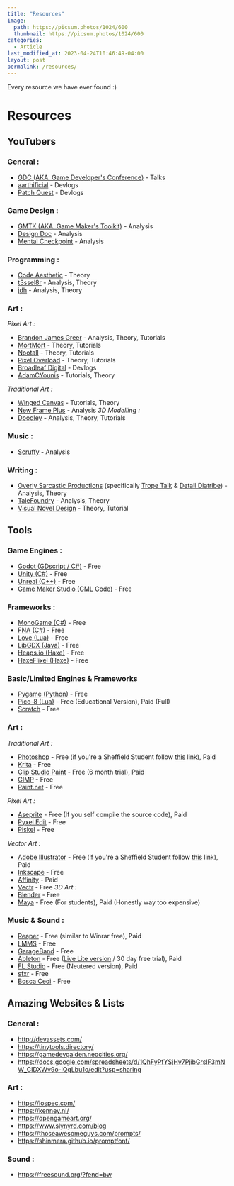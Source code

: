 ```yaml
---
title: "Resources"
image: 
  path: https://picsum.photos/1024/600
  thumbnail: https://picsum.photos/1024/600
categories:
  - Article
last_modified_at: 2023-04-24T10:46:49-04:00
layout: post
permalink: /resources/
---
```

Every resource we have ever found :)

# __Resources__
## __YouTubers__
### **General :**
* [GDC (AKA. Game Developer's Conference)](https://www.youtube.com/@Gdconf) - Talks
* [aarthificial](https://www.youtube.com/@aarthificial) - Devlogs
* [Patch Quest](https://www.youtube.com/@PatchQuest) - Devlogs
  
### **Game Design :**
* [GMTK (AKA. Game Maker's Toolkit)](https://www.youtube.com/@GMTK) - Analysis
* [Design Doc](https://www.youtube.com/@DesignDoc) - Analysis
* [Mental Checkpoint](https://www.youtube.com/@MentalCheckpoint) - Analysis
  
### **Programming :**
* [Code Aesthetic](https://www.youtube.com/@CodeAesthetic) - Theory
* [t3ssel8r](https://www.youtube.com/@t3ssel8r) - Analysis, Theory
* [jdh](https://www.youtube.com/@jdh) - Analysis, Theory
  
### **Art :**

*Pixel Art :*
* [Brandon James Greer](https://www.youtube.com/@BJGpixel) - Analysis, Theory, Tutorials
* [MortMort](https://www.youtube.com/@MortMort) - Theory, Tutorials
* [Nootall](https://www.youtube.com/@nootall) - Theory, Tutorials
* [Pixel Overload](https://www.youtube.com/@PixelOverloadChannel) - Theory, Tutorials
* [Broadleaf Digital](https://www.youtube.com/@broadleafdigital) - Devlogs
* [AdamCYounis](https://www.youtube.com/@AdamCYounis) - Tutorials, Theory

*Traditional Art :*

* [Winged Canvas](https://www.youtube.com/@Wingedcanvas) - Tutorials, Theory
* [New Frame Plus](https://www.youtube.com/@NewFramePlus) - Analysis
*3D Modelling :*
* [Doodley](https://www.youtube.com/@doodley3d) - Analysis, Theory, Tutorials

### **Music :**
* [Scruffy](https://www.youtube.com/@ScruffyMusic) - Analysis


### **Writing :**
* [Overly Sarcastic Productions](https://www.youtube.com/@OverlySarcasticProductions) (specifically [Trope Talk](https://www.youtube.com/playlist?list=PLDb22nlVXGgcljcdyDk80bBDXGyeZjZ5e) & [Detail Diatribe](https://www.youtube.com/playlist?list=PLDb22nlVXGgdrVwBlADriZxejYxT1q9EZ)) - Analysis, Theory
* [TaleFoundry](https://www.youtube.com/@TheTaleFoundry) - Analysis, Theory
* [Visual Novel Design](https://youtube.com/@vimi) - Theory, Tutorial

## __Tools__
### **Game Engines :**
* [Godot (GDscript / C#)](https://godotengine.org/) - Free
* [Unity (C#)](https://unity.com/) - Free
* [Unreal (C++)](https://www.unrealengine.com/)  - Free
* [Game Maker Studio (GML Code)](https://gamemaker.io/) - Free


### **Frameworks :**
* [MonoGame (C#)](https://www.monogame.net/) - Free
* [FNA (C#)](https://fna-xna.github.io/) - Free
* [Love (Lua)](https://love2d.org/) - Free
* [LibGDX (Java)](https://libgdx.com/) - Free
* [Heaps.io (Haxe)](https://heaps.io/) - Free
* [HaxeFlixel (Haxe)](https://haxeflixel.com/) - Free


### **Basic/Limited Engines & Frameworks**
* [Pygame (Python)](https://www.pygame.org) - Free
* [Pico-8 (Lua)](https://www.pico-8-edu.com/) - Free (Educational Version), Paid (Full)
* [Scratch](https://scratch.mit.edu/) - Free

### **Art :**
*Traditional Art :*
* [Photoshop](https://www.adobe.com/uk/products/photoshop.html) - Free (if you're a Sheffield Student follow [this](https://students.sheffield.ac.uk/it-services/software/adobe-cc) link), Paid
* [Krita](https://krita.org/en/) - Free
* [Clip Studio Paint](https://www.clipstudio.net/en/) - Free (6 month trial), Paid
* [GIMP](https://www.gimp.org/) - Free
* [Paint.net](https://www.getpaint.net/) - Free


*Pixel Art :*
* [Aseprite](https://www.aseprite.org/) - Free (If you self compile the source code), Paid
* [Pyxel Edit](https://pyxeledit.com/) - Free
* [Piskel](https://www.piskelapp.com/) - Free


*Vector Art :*
* [Adobe Illustrator](https://www.adobe.com/uk/products/illustrator.html) - Free (if you're a Sheffield Student follow [this](https://students.sheffield.ac.uk/it-services/software/adobe-cc) link), Paid
* [Inkscape](https://inkscape.org/) - Free
* [Affinity](https://affinity.serif.com/en-gb/designer/) - Paid
* [Vectr](https://vectr.com/) - Free
*3D Art :*
* [Blender](https://www.blender.org/) - Free
* [Maya](https://www.autodesk.com/education/edu-software/overview?sorting=featured&filters=individual) - Free (For students), Paid (Honestly way too expensive)


### **Music & Sound :**
* [Reaper](https://www.reaper.fm/) - Free (similar to Winrar free), Paid
* [LMMS](https://lmms.io/) - Free
* [GarageBand](https://www.apple.com/uk/mac/garageband/) - Free
* [Ableton](https://www.ableton.com/en/shop/education/) - Free ([Live Lite version](https://www.ableton.com/en/products/live-lite/) / 30 day free trial), Paid
* [FL Studio](https://www.image-line.com/) - Free (Neutered version), Paid
* [sfxr](https://sfxr.me/) - Free
* [Bosca Ceoi](https://boscaceoil.net/) - Free

## __Amazing Websites & Lists__
### **General :**
* http://devassets.com/
* https://tinytools.directory/
* https://gamedevgaiden.neocities.org/
* https://docs.google.com/spreadsheets/d/1QhFyPfYSjHv7PjibGrslF3mNW_CIDXWv9o-iQgLbu1o/edit?usp=sharing


### **Art :**
* https://lospec.com/
* https://kenney.nl/
* https://opengameart.org/
* https://www.slynyrd.com/blog
* https://thoseawesomeguys.com/prompts/
* https://shinmera.github.io/promptfont/

### **Sound :**
* https://freesound.org/?fend=bw